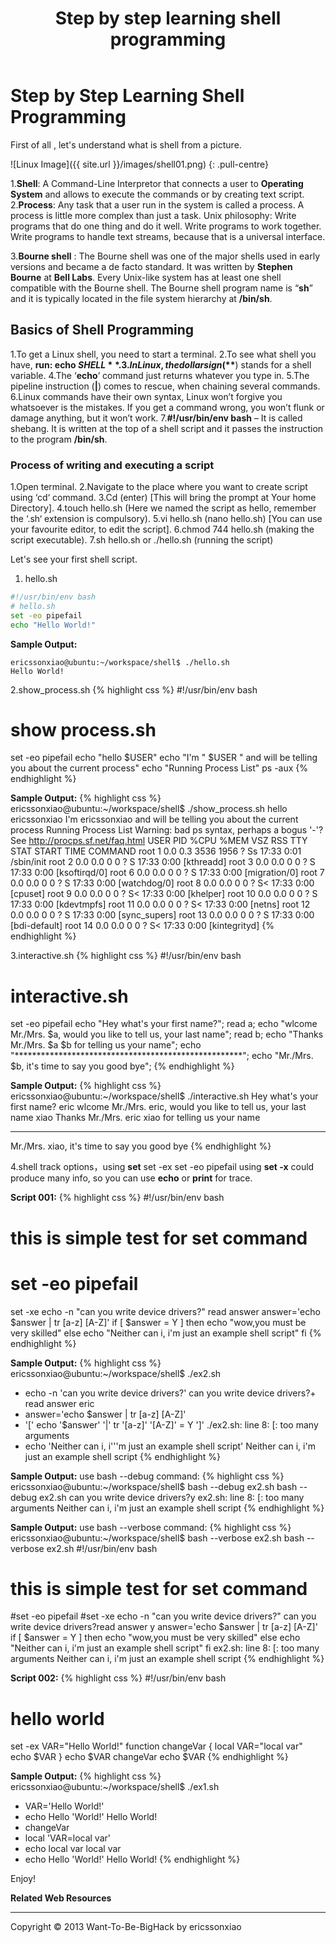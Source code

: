 ﻿---
layout: post
title: Step by step learning shell programming
description: ""
category: articles
tags: [step by step, shell, introduce, linux]
image:
  feature: so-simple-sample-image-5.jpg
  credit: Michael Rose
  creditlink: http://mademistakes.com
comments: true
---

# Step by Step Learning Shell Programming

First of all , let's understand what is shell from a picture.

![Linux Image]({{ site.url }}/images/shell01.png)
{: .pull-centre}

1.**Shell**: A Command-Line Interpretor that connects a user to **Operating System** and allows to execute the commands or by creating text script.
2.**Process**: Any task that a user run in the system is called a process. A process is little more complex than just a task.
Unix philosophy:  Write programs that do one thing and do it well. Write programs to work together. Write programs to handle text streams, because that is a universal interface.

3.**Bourne shell** : The Bourne shell was one of the major shells used in early versions and became a de facto standard. It was written by **Stephen Bourne** at **Bell Labs**. Every Unix-like system has at least one shell compatible with the Bourne shell. The Bourne shell program name is “**sh**” and it is typically located in the file system hierarchy at **/bin/sh**.

## Basics of Shell Programming
1.To get a Linux shell, you need to start a terminal.
2.To see what shell you have, **run: echo $SHELL**.
3.In Linux, the dollar sign (**$**) stands for a shell variable.
4.The ‘**echo**‘ command just returns whatever you type in.
5.The pipeline instruction (**|**) comes to rescue, when chaining several commands.
6.Linux commands have their own syntax, Linux won’t forgive you whatsoever is the mistakes. If you get a command wrong, you won’t flunk or damage anything, but it won’t work.
7.**#!/usr/bin/env bash** – It is called shebang. It is written at the top of a shell script and it passes the instruction to the program **/bin/sh**.

### Process of writing and executing a script
1.Open terminal.
2.Navigate to the place where you want to create script using ‘cd‘ command.
3.Cd (enter) [This will bring the prompt at Your home Directory].
4.touch hello.sh (Here we named the script as hello, remember the ‘.sh‘ extension is compulsory).
5.vi hello.sh (nano hello.sh) [You can use your favourite editor, to edit the script].
6.chmod 744 hello.sh (making the script executable).
7.sh hello.sh or ./hello.sh (running the script)

Let's see your first shell script.
1. hello.sh
``` bash
#!/usr/bin/env bash
# hello.sh
set -eo pipefail
echo "Hello World!"
```

**Sample Output:**
``` console
ericssonxiao@ubuntu:~/workspace/shell$ ./hello.sh
Hello World!
```

2.show_process.sh
{% highlight css %}
#!/usr/bin/env bash
# show process.sh
set -eo pipefail
echo "hello $USER"
echo "I'm " $USER " and will be telling you about the current process"
echo "Running Process List"
ps -aux
{% endhighlight %}

**Sample Output:**
{% highlight css %}
ericssonxiao@ubuntu:~/workspace/shell$ ./show_process.sh
hello ericssonxiao
I'm  ericssonxiao  and will be telling you about the current process
Running Process List
Warning: bad ps syntax, perhaps a bogus '-'? See http://procps.sf.net/faq.html
USER       PID %CPU %MEM    VSZ   RSS TTY      STAT START   TIME COMMAND
root         1  0.0  0.3   3536  1956 ?        Ss   17:33   0:01 /sbin/init
root         2  0.0  0.0      0     0 ?        S    17:33   0:00 [kthreadd]
root         3  0.0  0.0      0     0 ?        S    17:33   0:00 [ksoftirqd/0]
root         6  0.0  0.0      0     0 ?        S    17:33   0:00 [migration/0]
root         7  0.0  0.0      0     0 ?        S    17:33   0:00 [watchdog/0]
root         8  0.0  0.0      0     0 ?        S<   17:33   0:00 [cpuset]
root         9  0.0  0.0      0     0 ?        S<   17:33   0:00 [khelper]
root        10  0.0  0.0      0     0 ?        S    17:33   0:00 [kdevtmpfs]
root        11  0.0  0.0      0     0 ?        S<   17:33   0:00 [netns]
root        12  0.0  0.0      0     0 ?        S    17:33   0:00 [sync_supers]
root        13  0.0  0.0      0     0 ?        S    17:33   0:00 [bdi-default]
root        14  0.0  0.0      0     0 ?        S<   17:33   0:00 [kintegrityd]
{% endhighlight %}

3.interactive.sh
{% highlight css %}
#!/usr/bin/env bash
# interactive.sh
set -eo pipefail
echo "Hey what's your first name?";
read a;
echo "wlcome Mr./Mrs. $a, would you like to tell us, your last name";
read b;
echo "Thanks Mr./Mrs. $a $b for telling us your name";
echo "****************************************************";
echo "Mr./Mrs. $b, it's time to say you good bye";
{% endhighlight %}

**Sample Output:**
{% highlight css %}
ericssonxiao@ubuntu:~/workspace/shell$ ./interactive.sh
Hey what's your first name?
eric
wlcome Mr./Mrs. eric, would you like to tell us, your last name
xiao
Thanks Mr./Mrs. eric xiao for telling us your name
****************************************************
Mr./Mrs. xiao, it's time to say you good bye
{% endhighlight %}

4.shell track options，using **set**
set -ex 
set -eo pipefail
using **set -x** could produce many info, so you can use **echo** or **print** for trace.
 
**Script 001:**
{% highlight css %}
#!/usr/bin/env bash
# this is simple test for set command
# set -eo pipefail
set -xe
echo -n "can you write device drivers?"
read answer
answer='echo $answer | tr [a-z] [A-Z]'
if [ $answer = Y ]
then
    echo "wow,you must be very skilled"
else
    echo "Neither can i, i'm just an example shell script"
fi
{% endhighlight %}

**Sample Output:**
{% highlight css %}
ericssonxiao@ubuntu:~/workspace/shell$ ./ex2.sh
+ echo -n 'can you write device drivers?'
can you write device drivers?+ read answer
eric
+ answer='echo $answer | tr [a-z] [A-Z]'
+ '[' echo '$answer' '|' tr '[a-z]' '[A-Z]' = Y ']'
./ex2.sh: line 8: [: too many arguments
+ echo 'Neither can i, i'\''m just an example shell script'
Neither can i, i'm just an example shell script
{% endhighlight %}

**Sample Output:**
use bash --debug command:
{% highlight css %}
ericssonxiao@ubuntu:~/workspace/shell$ bash --debug ex2.sh
bash --debug ex2.sh
can you write device drivers?y
ex2.sh: line 8: [: too many arguments
Neither can i, i'm just an example shell script
{% endhighlight %}

**Sample Output:**
use bash --verbose command:
{% highlight css %}
ericssonxiao@ubuntu:~/workspace/shell$ bash --verbose ex2.sh
bash --verbose ex2.sh
#!/usr/bin/env bash
# this is simple test for set command
#set -eo pipefail
#set -xe
echo -n "can you write device drivers?"
can you write device drivers?read answer
y
answer='echo $answer | tr [a-z] [A-Z]'
if [ $answer = Y ]
then
    echo "wow,you must be very skilled"
else
    echo "Neither can i, i'm just an example shell script"
fi
ex2.sh: line 8: [: too many arguments
Neither can i, i'm just an example shell script
{% endhighlight %}

**Script 002:**
{% highlight css %}
#!/usr/bin/env bash
# hello world
set -ex
VAR="Hello World!"
function changeVar {
local VAR="local var"
echo $VAR
}
echo $VAR
changeVar
echo $VAR
{% endhighlight %}

**Sample Output:**
{% highlight css %}
ericssonxiao@ubuntu:~/workspace/shell$ ./ex1.sh
+ VAR='Hello World!'
+ echo Hello 'World!'
Hello World!
+ changeVar
+ local 'VAR=local var'
+ echo local var
local var
+ echo Hello 'World!'
Hello World!
{% endhighlight %}

Enjoy!

**Related Web Resources**
[^1]: <http://www.tecmint.com/learning-shell-scripting-language-a-guide-from-newbies-to-system-administrator/>
[^2]: <http://www.tecmint.com/understand-linux-shell-and-basic-shell-scripting-language-tips/>
[^3]: <http://oreilly.com/openbook/debian/book/ch13_03.html>
[^4]: <http://oreilly.com/catalog/redhat2/chapter/ch13.html>
[^5]: <http://benpfaff.org/writings/shell/shell.pdf>
[^6]: <http://unix.stackexchange.com/questions/21347/output-hollywood-hacker-scene-from-a-shell>
[^7]: <http://unix.stackexchange.com/questions>
[^8]: <http://dberkholz.com/2011/04/07/bash-shell-scripting-libraries/>
[^9]: <http://svn.code.sf.net/p/log4sh/svn/trunk/source/1.4/doc/log4sh.html#id2479858>
[^10]: <http://www.cs.uleth.ca/~holzmann/C/shells/shell_book_blinn/>
[^11]: <http://intuitive.com/wicked/wicked-cool-shell-script-library.shtml>
[^12]: <http://www.vxdev.com/docs/vx55man/vxworks/ref/shellLib.html>

* * * * * *
<div class="sample_footer">
Copyright &copy; 2013 Want-To-Be-BigHack by ericssonxiao
</div>